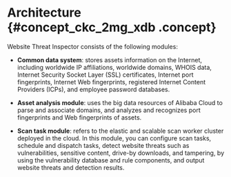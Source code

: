 # Architecture {#concept_ckc_2mg_xdb .concept}

Website Threat Inspector consists of the following modules:

-   **Common data system**: stores assets information on the Internet, including worldwide IP affiliations, worldwide domains, WHOIS data, Internet Security Socket Layer \(SSL\) certificates, Internet port fingerprints, Internet Web fingerprints, registered Internet Content Providers \(ICPs\), and employee password databases.

-   **Asset analysis module**: uses the big data resources of Alibaba Cloud to parse and associate domains, and analyzes and recognizes port fingerprints and Web fingerprints of assets.

-   **Scan task module**: refers to the elastic and scalable scan worker cluster deployed in the cloud. In this module, you can configure scan tasks, schedule and dispatch tasks, detect website threats such as vulnerabilities, sensitive content, drive-by downloads, and tampering, by using the vulnerability database and rule components, and output website threats and detection results.


